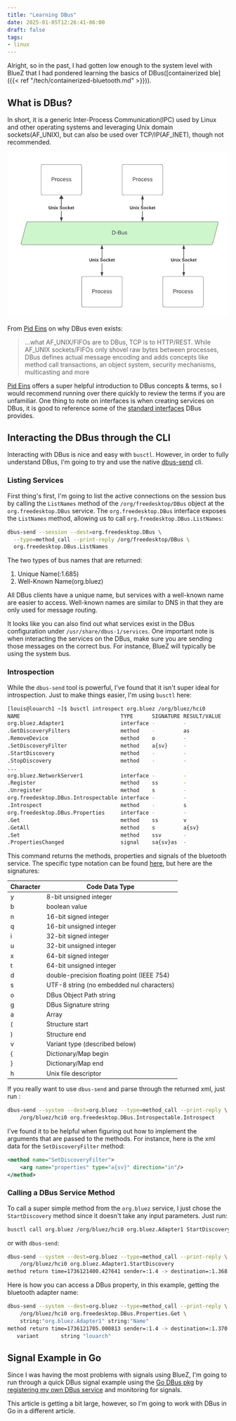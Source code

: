 ```yaml
---
title: "Learning DBus"
date: 2025-01-05T12:26:41-06:00
draft: false
tags:
- linux
---
```


Alright, so in the past, I had gotten low enough to the system level with BlueZ
that I had pondered learning the basics of DBus([containerized ble]({{< ref
"/tech/containerized-bluetooth.md" >}})).

## What is DBus?

In short, it is a generic Inter-Process Communication(IPC) used by Linux and
other operating systems and leveraging Unix domain sockets(AF_UNIX), but can
also be used over TCP/IP(AF_INET), though not recommended.

![Linux DBus Architecture](/image/linux-dbus.jpg)

From [Pid Eins][] on why DBus even exists:

> ...what AF_UNIX/FIFOs are to DBus, TCP is to HTTP/REST. While AF_UNIX
> sockets/FIFOs only shovel raw bytes between processes, DBus defines actual
> message encoding and adds concepts like method call transactions, an object
> system, security mechanisms, multicasting and more

[Pid Eins][] offers a super helpful introduction to DBus concepts & terms, so I
would recommend running over there quickly to review the terms if you are
unfamiliar. One thing to note on interfaces is when creating services on DBus,
it is good to reference some of the [standard interfaces][] DBus provides.

## Interacting the DBus through the CLI

Interacting with DBus is nice and easy with `busctl`. However, in order to
fully understand DBus, I'm going to try and use the native [dbus-send][] cli.

### Listing Services

First thing's first, I'm going to list the active connections on the session
bus by calling the `ListNames` method of the `/org/freedesktop/DBus` object at
the `org.freedesktop.DBus` service. The `org.freedesktop.DBus` interface exposes
the `ListNames` method, allowing us to call `org.freedesktop.DBus.ListNames`:

```bash
dbus-send --session --dest=org.freedesktop.DBus \
  --type=method_call --print-reply /org/freedesktop/DBus \
  org.freedesktop.DBus.ListNames
```

The two types of bus names that are returned:

1. Unique Name(:1.685)
2. Well-Known Name(org.bluez)

All DBus clients have a unique name, but services with a well-known name are
easier to access. Well-known names are similar to DNS in that they are only used
for message routing.

It looks like you can also find out what services exist in the DBus
configuration under `/usr/share/dbus-1/services`. One important note is when
interacting the services on the DBus, make sure you are sending those messages
on the correct bus. For instance, BlueZ will typically be using the system bus.

### Introspection

While the `dbus-send` tool is powerful, I've found that it isn't super ideal for
introspection. Just to make things easier, I'm using `busctl` here:

```bash
[louis@louarch1 ~]$ busctl introspect org.bluez /org/bluez/hci0
NAME                                TYPE      SIGNATURE RESULT/VALUE                             FLAGS
org.bluez.Adapter1                  interface -         -                                        -
.GetDiscoveryFilters                method    -         as                                       -
.RemoveDevice                       method    o         -                                        -
.SetDiscoveryFilter                 method    a{sv}     -                                        -
.StartDiscovery                     method    -         -                                        -
.StopDiscovery                      method    -         -                                        -
...
org.bluez.NetworkServer1            interface -         -                                        -
.Register                           method    ss        -                                        -
.Unregister                         method    s         -                                        -
org.freedesktop.DBus.Introspectable interface -         -                                        -
.Introspect                         method    -         s                                        -
org.freedesktop.DBus.Properties     interface -         -                                        -
.Get                                method    ss        v                                        -
.GetAll                             method    s         a{sv}                                    -
.Set                                method    ssv       -                                        -
.PropertiesChanged                  signal    sa{sv}as  -                                        -
```

This command returns the methods, properties and signals of the bluetooth
service. The specific type notation can be found [here][dbus sigs], but here are
the signatures:

Character | Code Data Type
--- | ---
y | 8-bit unsigned integer
b | boolean value
n |16-bit signed integer
q | 16-bit unsigned integer
i | 32-bit signed integer
u | 32-bit unsigned integer
x | 64-bit signed integer
t | 64-bit unsigned integer
d | double-precision floating point (IEEE 754)
s | UTF-8 string (no embedded nul characters)
o | DBus Object Path string
g | DBus Signature string
a | Array
( | Structure start
) | Structure end
v | Variant type (described below)
{ | Dictionary/Map begin
} | Dictionary/Map end
h | Unix file descriptor

If you really want to use `dbus-send` and parse through the returned xml, just
run :

```bash
dbus-send --system --dest=org.bluez --type=method_call --print-reply \
    /org/bluez/hci0 org.freedesktop.DBus.Introspectable.Introspect
```

I've found it to be helpful when figuring out how to implement the arguments
that are passed to the methods. For instance, here is the xml data for the
`SetDiscoveryFilter` method:

```xml
<method name="SetDiscoveryFilter">
    <arg name="properties" type="a{sv}" direction="in"/>
</method>
```

### Calling a DBus Service Method

To call a super simple method from the `org.bluez` service, I just chose the
`StartDiscovery` method since it doesn't take any input parameters. Just run:

```bash
busctl call org.bluez /org/bluez/hci0 org.bluez.Adapter1 StartDiscovery
```

or with `dbus-send`:

```bash
dbus-send --system --dest=org.bluez --type=method_call --print-reply \
    /org/bluez/hci0 org.bluez.Adapter1.StartDiscovery
method return time=1736121400.427641 sender=:1.4 -> destination=:1.368 serial=1054 reply_serial=2 
```

Here is how you can access a DBus property, in this example, getting the
bluetooth adapter name:

```bash
dbus-send --system --dest=org.bluez --type=method_call --print-reply \
    /org/bluez/hci0 org.freedesktop.DBus.Properties.Get \
    string:"org.bluez.Adapter1" string:"Name"
method return time=1736121705.000813 sender=:1.4 -> destination=:1.370 serial=1059 reply_serial=2
   variant       string "louarch"
```

## Signal Example in Go

Since I was having the most problems with signals using BlueZ, I'm going to run
through a quick DBus signal example using the [Go DBus pkg][] by [registering my
own DBus service][] and monitoring for signals.

This article is getting a bit large, however, so I'm going to work with DBus in
Go in a different article.

[dbus-send]: https://linux.die.net/man/1/dbus-send
[dbus sigs]: https://pythonhosted.org/txdbus/dbus_overview.html
[Go DBus pkg]: https://pkg.go.dev/github.com/godbus/dbus
[Pid Eins]: http://0pointer.net/blog/the-new-sd-bus-api-of-systemd.html?source=post_page-----e4039c4f17dc--------------------------------
[registering my own DBus service]: https://nyirog.medium.com/register-dbus-service-f923dfca9f1
[standard interfaces]: https://dbus.freedesktop.org/doc/dbus-specification.html#standard-interfaces
<!-- https://ukbaz.github.io/howto/python_gio_1.html
https://nyirog.medium.com/discover-dbus-a00798058b00 -->
